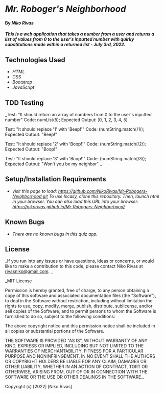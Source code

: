 # _Mr. Roboger's Neighborhood_

#### By _**Niko Rivas**_

#### _This is a web application that takes a number from a user and returns a list of values from 0 to the user's inputted number with quirky substitutions made within a returned list - July 3rd, 2022._

## Technologies Used

- _HTML_
- _CSS_
- _Bootstrap_
- _JavaScript_

## TDD Testing

\_Test: "It should return an array of numbers from 0 to the user's inputted number"
Code: numList(5);
Expected Output: [0, 1, 2, 3, 4, 5]

Test: "It should replace '1' with 'Beep!'"
Code: (numString.match(/1/);
Expected Output: "Beep!"

Test: "It should replace '2' with 'Boop!'"
Code: (numString.match(/2/);
Expected Output: "Boop!"

Test: "It should replace '3' with 'Boop!'"
Code: (numString.match(/3/);
Expected Output: "Won't you be my neighbor" \_

## Setup/Installation Requirements

- _visit this page to load: https://github.com/NikoRivas/Mr-Robogers-Neighborhood.git_
  _To use locally, clone this repository._
  _Then, launch html in your browser._
  _You can also load this URL into your browser: https://nikorivas.github.io/Mr-Robogers-Neighborhood/_

## Known Bugs

- _There are no known bugs in this quiz app._

## License

_If you run into any issues or have questions, ideas or concerns, or would like to make a contribution to this code, please contact Niko Rivas at rivasniko@gmail.com. _

\_MIT License

Permission is hereby granted, free of charge, to any person obtaining a copy of this software and associated documentation files (the "Software"), to deal in the Software without restriction, including without limitation the rights to use, copy, modify, merge, publish, distribute, sublicense, and/or sell copies of the Software, and to permit persons to whom the Software is furnished to do so, subject to the following conditions:

The above copyright notice and this permission notice shall be included in all copies or substantial portions of the Software.

THE SOFTWARE IS PROVIDED "AS IS", WITHOUT WARRANTY OF ANY KIND, EXPRESS OR IMPLIED, INCLUDING BUT NOT LIMITED TO THE WARRANTIES OF MERCHANTABILITY, FITNESS FOR A PARTICULAR PURPOSE AND NONINFRINGEMENT. IN NO EVENT SHALL THE AUTHORS OR COPYRIGHT HOLDERS BE LIABLE FOR ANY CLAIM, DAMAGES OR OTHER LIABILITY, WHETHER IN AN ACTION OF CONTRACT, TORT OR OTHERWISE, ARISING FROM, OUT OF OR IN CONNECTION WITH THE SOFTWARE OR THE USE OR OTHER DEALINGS IN THE SOFTWARE.\_

Copyright (c) [2022] [Niko Rivas]
